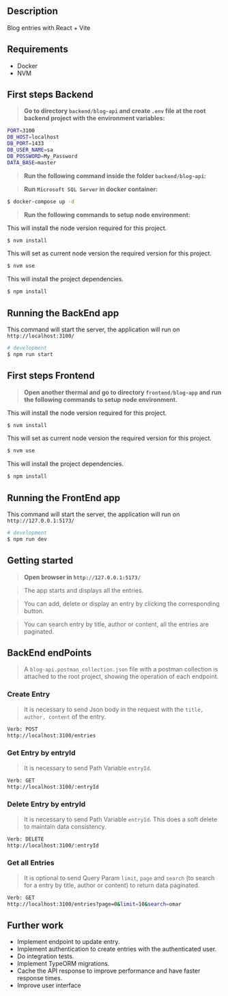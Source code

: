 ## Description
Blog entries with React + Vite
## Requirements
* Docker
* NVM

## First steps Backend
> **Go to directory `backend/blog-api` and create `.env` file at the root backend project with the environment variables:**

```sh
PORT=3100
DB_HOST=localhost
DB_PORT=1433
DB_USER_NAME=sa
DB_POSSWORD=My_Password
DATA_BASE=master
```
> **Run the following command inside the folder `backend/blog-api`:**

> **Run `Microsoft SQL Server` in docker container:**
```bash
$ docker-compose up -d
```

> **Run the following commands to setup node environment:**

This will install the node version required for this project.
```bash
$ nvm install 
```

This will set as current node version the required version for this project.
```bash
$ nvm use 
```

This will install the project dependencies.
```bash
$ npm install
```
## Running the BackEnd app
This command will start the server, the application will run on `http://localhost:3100/`

```bash
# development
$ npm run start
```

## First steps Frontend
> **Open another thermal and go to directory `frontend/blog-app` and run the following commands to setup node environment.**



This will install the node version required for this project.
```bash
$ nvm install 
```

This will set as current node version the required version for this project.
```bash
$ nvm use 
```

This will install the project dependencies.
```bash
$ npm install
```

## Running the FrontEnd app
This command will start the server, the application will run on `http://127.0.0.1:5173/`

```bash
# development
$ npm run dev
```

## Getting started
> **Open browser in `http://127.0.0.1:5173/`**

> The app starts and displays all the entries.

> You can add, delete or display an entry by clicking the corresponding button.

> You can search entry by title, author or content, all the entries are paginated.


## BackEnd endPoints
> A `blog-api.postman_collection.json` file with a postman collection is attached to the root project, showing the operation of each endpoint.

### Create Entry
> It is necessary to send Json body in the request with the `title, author, content` of the entry.

```bash
Verb: POST
http://localhost:3100/entries
```

### Get Entry by entryId
> It is necessary to send Path Variable `entryId`.

```bash
Verb: GET
http://localhost:3100/:entryId
```

### Delete Entry by entryId
> It is necessary to send Path Variable `entryId`.
This does a soft delete to maintain data consistency.

```bash
Verb: DELETE
http://localhost:3100/:entryId
```

### Get all Entries
> It is optional to send Query Param `limit`, `page` and `search` (to search for a entry by title, author or content) to return data paginated.

```bash
Verb: GET
http://localhost:3100/entries?page=0&limit=10&search=omar
```
## Further work
* Implement endpoint to update entry.
* Implement authentication to create entries with the authenticated user.
* Do integration tests.
* Implement TypeORM migrations.
* Cache the API response to improve performance and have faster response times.
* Improve user interface